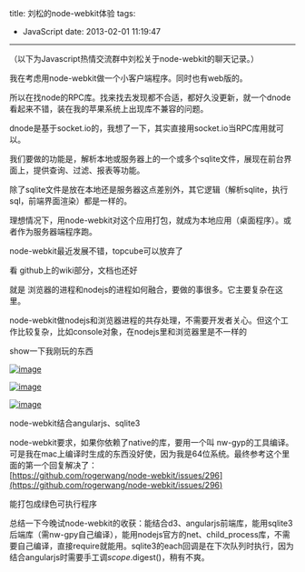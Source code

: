 title: 刘松的node-webkit体验
tags:
  - JavaScript
date: 2013-02-01 11:19:47
---

（以下为Javascript热情交流群中刘松关于node-webkit的聊天记录。）

我在考虑用node-webkit做一个小客户端程序。同时也有web版的。

所以在找node的RPC库。找来找去发现都不合适，都好久没更新，就一个dnode看起来不错，装在我的苹果系统上出现库不兼容的问题。

dnode是基于socket.io的，我想了一下，其实直接用socket.io当RPC库用就可以。

我们要做的功能是，解析本地或服务器上的一个或多个sqlite文件，展现在前台界面上，提供查询、过滤、报表等功能。

除了sqlite文件是放在本地还是服务器这点差别外，其它逻辑（解析sqlite，执行sql，前端界面渲染）都是一样的。

理想情况下，用node-webkit对这个应用打包，就成为本地应用（桌面程序）。或者作为服务器端程序跑。

node-webkit最近发展不错，topcube可以放弃了

看 github上的wiki部分，文档也还好

就是 浏览器的进程和nodejs的进程如何融合，要做的事很多。它主要复杂在这里。

node-webkit做nodejs和浏览器进程的共存处理，不需要开发者关心。但这个工作比较复杂，比如console对象，在nodejs里和浏览器里是不一样的

show一下我刚玩的东西

[![image](http://freewind.me/wp-content/uploads/2013/02/image_thumb.png "image")](http://freewind.me/wp-content/uploads/2013/02/image.png)

[![image](http://freewind.me/wp-content/uploads/2013/02/image_thumb1.png "image")](http://freewind.me/wp-content/uploads/2013/02/image1.png)

[![image](http://freewind.me/wp-content/uploads/2013/02/image_thumb2.png "image")](http://freewind.me/wp-content/uploads/2013/02/image2.png)

node-webkit结合angularjs、sqlite3

node-webkit要求，如果你依赖了native的库，要用一个叫 nw-gyp的工具编译。可是我在mac上编译时生成的东西没好使，因为我是64位系统。最终参考这个里面的第一个回复解决了：   
[https://github.com/rogerwang/node-webkit/issues/296](https://github.com/rogerwang/node-webkit/issues/296)

能打包成绿色可执行程序

总结一下今晚试node-webkit的收获：能结合d3、angularjs前端库，能用sqlite3后端库（需nw-gpy自己编译），能用nodejs官方的net、child_process库，不需要自己编译，直接require就能用。sqlite3的each回调是在下次队列时执行，因为结合angularjs时需要手工调$scope.$digest()，稍有不爽。